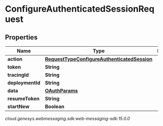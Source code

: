 # ConfigureAuthenticatedSessionRequest


## Properties

| Name | Type | Description | Notes |
| ------------ | ------------- | ------------- | ------------- |
| **action** | [**RequestTypeConfigureAuthenticatedSession**](RequestTypeConfigureAuthenticatedSession) |  |  |
| **token** | **String** |  |  |
| **tracingId** | **String** |  |  [optional] |
| **deploymentId** | **String** |  |  |
| **data** | [**OAuthParams**](oAuthParams) |  |  |
| **resumeToken** | **String** |  |  [optional] |
| **startNew** | **Boolean** |  |  [optional] |




_cloud.genesys.webmessaging.sdk:web-messaging-sdk:15.0.0_
